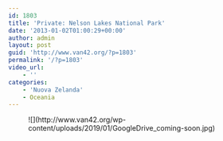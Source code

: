 ```yaml
---
id: 1803
title: 'Private: Nelson Lakes National Park'
date: '2013-01-02T01:00:29+00:00'
author: admin
layout: post
guid: 'http://www.van42.org/?p=1803'
permalink: '/?p=1803'
video_url:
    - ''
categories:
    - 'Nuova Zelanda'
    - Oceania
---
```


<div class="wp-container-65 wp-block-columns has-2-columns"><div class="wp-container-63 wp-block-column"><figure class="wp-block-image">![](http://www.van42.org/wp-content/uploads/2019/01/GoogleDrive_coming-soon.jpg)</figure></div><div class="wp-container-64 wp-block-column"></div></div>